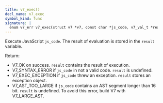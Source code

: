 ```yaml
---
title: v7_exec()
decl_name: v7_exec
symbol_kind: func
signature: |
  enum v7_err v7_exec(struct v7 *v7, const char *js_code, v7_val_t *result);
---
```


Execute JavaScript `js_code`. The result of evaluation is stored in
the `result` variable.

Return:

 - V7_OK on success. `result` contains the result of execution.
 - V7_SYNTAX_ERROR if `js_code` in not a valid code. `result` is undefined.
 - V7_EXEC_EXCEPTION if `js_code` threw an exception. `result` stores
   an exception object.
 - V7_AST_TOO_LARGE if `js_code` contains an AST segment longer than 16 bit.
   `result` is undefined. To avoid this error, build V7 with V7_LARGE_AST. 

